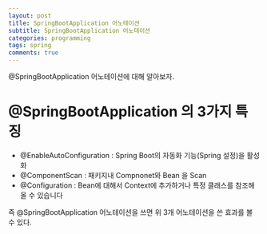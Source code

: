 ```yaml
---
layout: post
title: SpringBootApplication 어노테이션
subtitle: SpringBootApplication 어노테이션
categories: programming
tags: spring
comments: true
---
```


@SpringBootApplication 어노테이션에 대해 알아보자.

# @SpringBootApplication 의 3가지 특징
- @EnableAutoConfiguration : Spring Boot의 자동화 기능(Spring 설정)을 활성화
- @ComponentScan : 패키지내 Compnonet와 Bean 을 Scan
- @Configuration : Bean에 대해서 Context에 추가하거나 특정 클래스를 참조해올 수 있습니다

즉 @SpringBootApplication 어노테이션을 쓰면 위 3개 어노테이션을 쓴 효과를 볼 수 있다.



